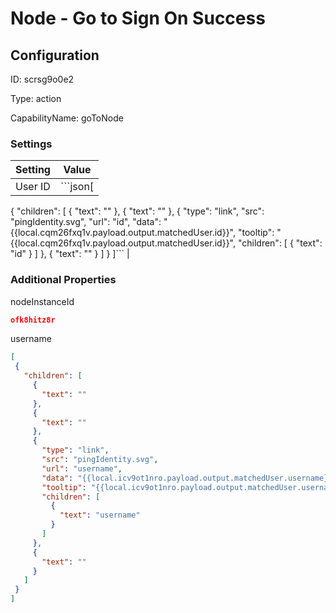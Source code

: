 # Node - Go to Sign On Success
## Configuration
ID:  scrsg9o0e2

Type: action 

CapabilityName: goToNode

### Settings
| Setting | Value  |
| :------------------------ | ---------------------------------------- |
| User ID | ```json[
  {
    "children": [
      {
        "text": ""
      },
      {
        "text": ""
      },
      {
        "type": "link",
        "src": "pingIdentity.svg",
        "url": "id",
        "data": "{{local.cqm26fxq1v.payload.output.matchedUser.id}}",
        "tooltip": "{{local.cqm26fxq1v.payload.output.matchedUser.id}}",
        "children": [
          {
            "text": "id"
          }
        ]
      },
      {
        "text": ""
      }
    ]
  }
]``` |
 




### Additional Properties
nodeInstanceId
 ```json 
ofk8hitz8r
```


username
 ```json 
[
  {
    "children": [
      {
        "text": ""
      },
      {
        "text": ""
      },
      {
        "type": "link",
        "src": "pingIdentity.svg",
        "url": "username",
        "data": "{{local.icv9ot1nro.payload.output.matchedUser.username}}",
        "tooltip": "{{local.icv9ot1nro.payload.output.matchedUser.username}}",
        "children": [
          {
            "text": "username"
          }
        ]
      },
      {
        "text": ""
      }
    ]
  }
]
```



